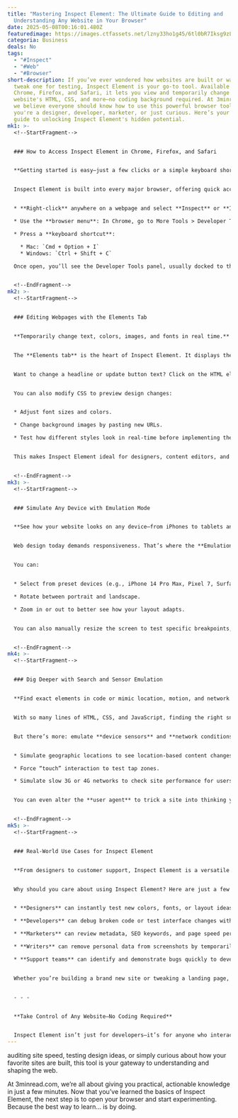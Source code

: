 ```yaml
---
title: "Mastering Inspect Element: The Ultimate Guide to Editing and
  Understanding Any Website in Your Browser"
date: 2025-05-08T00:16:01.480Z
featuredimage: https://images.ctfassets.net/lzny33ho1g45/6tl0bR7Iksg9zLxaLYQZKG/5b1f6ae648071253485f5629f0e63ce5/chrome_inspect_element_1.jpg?w=1520&fm=avif&q=31&fit=thumb&h=760
categoria: Business
deals: No
tags:
  - "#Inspect"
  - "#Web"
  - "#Browser"
short-description: If you’ve ever wondered how websites are built or wanted to
  tweak one for testing, Inspect Element is your go-to tool. Available in
  Chrome, Firefox, and Safari, it lets you view and temporarily change a
  website's HTML, CSS, and more—no coding background required. At 3minread.com,
  we believe everyone should know how to use this powerful browser tool, whether
  you're a designer, developer, marketer, or just curious. Here’s your complete
  guide to unlocking Inspect Element's hidden potential.
mk1: >-
  <!--StartFragment-->


  ### How to Access Inspect Element in Chrome, Firefox, and Safari


  **Getting started is easy—just a few clicks or a simple keyboard shortcut.**


  Inspect Element is built into every major browser, offering quick access to a website's source code and structure. Whether you're on Google Chrome, Mozilla Firefox, or Apple Safari, you can launch the tool using one of three simple methods:


  * **Right-click** anywhere on a webpage and select **Inspect** or **Inspect Element**.

  * Use the **browser menu**: In Chrome, go to More Tools > Developer Tools; in Firefox, go to More Tools > Web Developer Tools; and in Safari, enable developer options via Preferences > Advanced first.

  * Press a **keyboard shortcut**:

    * Mac: `Cmd + Option + I`
    * Windows: `Ctrl + Shift + C`

  Once open, you’ll see the Developer Tools panel, usually docked to the right or bottom of your browser window. You can resize or move this panel to your preferred location. From here, you can dig into the structure of any webpage using the **Elements tab**, search through code, or simulate how the page looks and performs on different devices.


  <!--EndFragment-->
mk2: >-
  <!--StartFragment-->


  ### Editing Webpages with the Elements Tab


  **Temporarily change text, colors, images, and fonts in real time.**


  The **Elements tab** is the heart of Inspect Element. It displays the HTML of the current page alongside its applied CSS. Click the arrow-in-a-box icon at the top-left corner of the Developer Tools pane to activate element selection, then hover over anything on the webpage to view its code.


  Want to change a headline or update button text? Click on the HTML element and edit it directly. Refreshing the page will erase any changes, so you’re free to experiment.


  You can also modify CSS to preview design changes:


  * Adjust font sizes and colors.

  * Change background images by pasting new URLs.

  * Test how different styles look in real-time before implementing them permanently.


  This makes Inspect Element ideal for designers, content editors, and marketers who want to visualize site changes before committing them in a CMS or codebase.


  <!--EndFragment-->
mk3: >-
  <!--StartFragment-->


  ### Simulate Any Device with Emulation Mode


  **See how your website looks on any device—from iPhones to tablets and more.**


  Web design today demands responsiveness. That’s where the **Emulation tool** comes in. Click the small phone-and-tablet icon in the Developer Tools panel to enable **Device Mode**. This view transforms your site into a simulated mobile or tablet screen.


  You can:


  * Select from preset devices (e.g., iPhone 14 Pro Max, Pixel 7, Surface Duo).

  * Rotate between portrait and landscape.

  * Zoom in or out to better see how your layout adapts.


  You can also manually resize the screen to test specific breakpoints, helping you identify and fix responsiveness issues. It’s a must-use feature for developers and designers to ensure their content looks great everywhere.


  <!--EndFragment-->
mk4: >-
  <!--StartFragment-->


  ### Dig Deeper with Search and Sensor Emulation


  **Find exact elements in code or mimic location, motion, and network conditions.**


  With so many lines of HTML, CSS, and JavaScript, finding the right snippet of code can be daunting. That’s where **Search** comes in. Open the Search tab in Developer Tools (via the kebab menu), and you can find anything—colors, meta tags, keywords, image URLs—across all the files on a site.


  But there’s more: emulate **device sensors** and **network conditions** for advanced testing.


  * Simulate geographic locations to see location-based content changes.

  * Force “touch” interaction to test tap zones.

  * Simulate slow 3G or 4G networks to check site performance for users with weaker connections.


  You can even alter the **user agent** to trick a site into thinking you're on a different browser or device. These tools offer invaluable insights into how real users experience your content across varied environments.


  <!--EndFragment-->
mk5: >-
  <!--StartFragment-->


  ### Real-World Use Cases for Inspect Element


  **From designers to customer support, Inspect Element is a versatile tool for everyone.**


  Why should you care about using Inspect Element? Here are just a few of the many roles that benefit from mastering it:


  * **Designers** can instantly test new colors, fonts, or layout ideas.

  * **Developers** can debug broken code or test interface changes without editing files.

  * **Marketers** can review metadata, SEO keywords, and page speed performance.

  * **Writers** can remove personal data from screenshots by temporarily changing on-page text.

  * **Support teams** can identify and demonstrate bugs quickly to developers with annotated changes.


  Whether you’re building a brand new site or tweaking a landing page, Inspect Element gives you hands-on control, helping you make faster, smarter decisions.


  - - -


  **Take Control of Any Website—No Coding Required**


  Inspect Element isn’t just for developers—it’s for anyone who interacts with websites regularly. Whether you’re
---
```

auditing site speed, testing design ideas, or simply curious about how your favorite sites are built, this tool is your gateway to understanding and shaping the web.

At 3minread.com, we’re all about giving you practical, actionable knowledge in just a few minutes. Now that you’ve learned the basics of Inspect Element, the next step is to open your browser and start experimenting. Because the best way to learn… is by doing.

<!--EndFragment-->